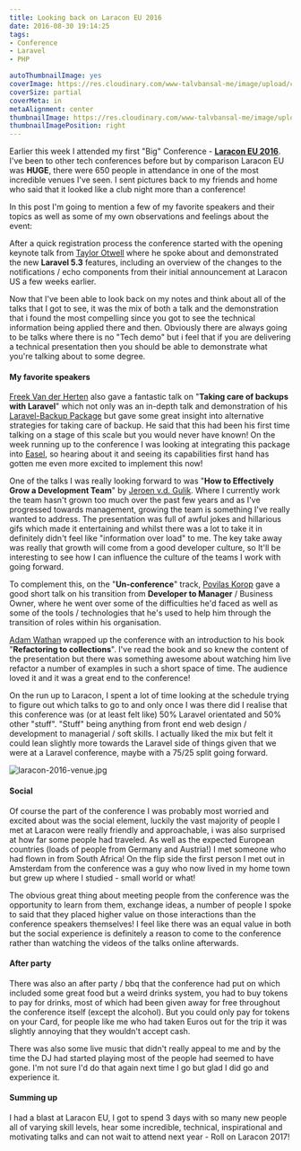 ```yaml
---
title: Looking back on Laracon EU 2016
date: 2016-08-30 19:14:25
tags:
- Conference
- Laravel
- PHP

autoThumbnailImage: yes
coverImage: https://res.cloudinary.com/www-talvbansal-me/image/upload/c_scale,w_1600/v1555352383/posts/laracon-2016-stage.jpg
coverSize: partial
coverMeta: in
metaAlignment: center
thumbnailImage: https://res.cloudinary.com/www-talvbansal-me/image/upload/c_scale,w_280/v1555352383/posts/laracon-2016-stage.jpg
thumbnailImagePosition: right
---
```


Earlier this week I attended my first "Big" Conference - **[Laracon EU 2016](http://laracon.eu/2016/)**. I've been to other tech conferences before but by comparison Laracon EU was **HUGE**, there were 650 people in attendance in one of the most incredible venues I've seen. I sent pictures back to my friends and home who said that it looked like a club night more than a conference!
<!-- more -->

In this post I'm going to mention a few of my favorite speakers and their topics as well as some of my own observations and feelings about the event:

After a quick registration process the conference started with the opening keynote talk from [Taylor Otwell](https://twitter.com/taylorotwell) where he spoke about and demonstrated the new **Laravel 5.3** features, including an overview of the changes to the notifications / echo components from their initial announcement at Laracon US a few weeks earlier. 

Now that I've been able to look back on my notes and think about all of the talks that I got to see, it was the mix of both a talk and the demonstration that i found the most compelling since you got to see the technical information being applied there and then. Obviously there are always going to be talks where there is no "Tech demo" but i feel that if you are delivering a technical presentation then you should be able to demonstrate what you're talking about to some degree. 

#### My favorite speakers

[Freek Van der Herten](https://twitter.com/freekmurze) also gave a fantastic talk on "**Taking care of backups with Laravel**" which not only was an in-depth talk and demonstration of his [Laravel-Backup Package](https://docs.spatie.be/laravel-backup/v3/introduction) but gave some great insight into alternative strategies for taking care of backup. He said that this had been his first time talking on a stage of this scale but you would never have known! On the week running up to the conference I was looking at integrating this package into [Easel](https://github.com/talvbansal/easel), so hearing about it and seeing its capabilities first hand has gotten me even more excited to implement this now!

One of the talks I was really looking forward to was "**How to Effectively Grow a Development Team**" by [Jeroen v.d. Gulik](https://twitter.com/n0x13). Where I currently work the team hasn't grown too much over the past few years and as I've progressed towards management, growing the team is something I've really wanted to address. The presentation was full of awful jokes and hillarious gifs which made it entertaining and whilst there was a lot to take it in definitely didn't feel like "information over load" to me. The key take away was really that growth will come from a good developer culture, so It'll be interesting to see how I can influence the culture of the teams I work with going forward. 

To complement this, on the "**Un-conference**" track, [Povilas Korop](https://twitter.com/PovilasKorop) gave a good short talk on his transition from **Developer to Manager** / Business Owner, where he went over some of the difficulties he'd faced as well as some of the tools / technologies that he's used to help him through the transition of roles within his organisation.

[Adam Wathan](https://twitter.com/adamwathan) wrapped up the conference with an introduction to his book "**Refactoring to collections**". I've read the book and so knew the content of the presentation but there was something awesome about watching him live refactor a number of examples in such a short space of time. The audience loved it and it was a great end to the conference!

On the run up to Laracon, I spent a lot of time looking at the schedule trying to figure out which talks to go to and only once I was there did I realise that this conference was (or at least felt like) 50% Laravel orientated and 50% other "stuff". "Stuff" being anything from front end web design / development to managerial / soft skills. I actually liked the mix but felt it could lean slightly more towards the Laravel side of things given that we were at a Laravel conference, maybe with a 75/25 split going forward.

![laracon-2016-venue.jpg](/storage/blog/2016-08-LaraconEu/20160823_070429119_iOS.jpg)

#### Social

Of course the part of the conference I was probably most worried and excited about was the social element, luckily the vast majority of people I met at Laracon were really friendly and approachable, i was also surprised at how far some people had traveled. As well as the expected European countries (loads of people from Germany and Austria!) I met someone who had flown in from South Africa! On the flip side the first person I met out in Amsterdam from the conference was a guy who now lived in my home town but grew up where I studied - small world or what!

The obvious great thing about meeting people from the conference was the opportunity to learn from them, exchange ideas, a number of people I spoke to said that they placed higher value on those interactions than the conference speakers themselves! I feel like there was an equal value in both but the social experience is definitely a reason to come to the conference rather than watching the videos of the talks online afterwards.

#### After party

There was also an after party / bbq that the conference had put on which included some great food but a weird drinks system, you had to buy tokens to pay for drinks, most of which had been given away for free throughout the conference itself (except the alcohol). But you could only pay for tokens on your Card, for people like me who had taken Euros out for the trip it was slightly annoying that they wouldn't accept cash.

There was also some live music that didn't really appeal to me and by the time the DJ had started playing most of the people had seemed to have gone. I'm not sure I'd do that again next time I go but glad I did  go and experience it.

#### Summing up

I had a blast at Laracon EU, I got to spend 3 days with so many new people all of varying skill levels, hear some incredible, technical, inspirational and motivating talks and can not wait to attend next year - Roll on Laracon 2017!



